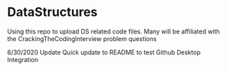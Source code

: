 # DataStructures
Using this repo to upload DS related code files.
Many will be affiliated with the CrackingTheCodingInterview problem questions

6/30/2020 Update
Quick update to README to test Github Desktop Integration
